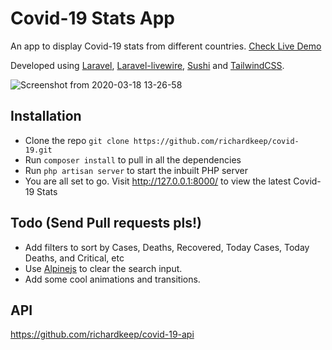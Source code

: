 # Covid-19 Stats App

An app to display Covid-19 stats from different countries. [Check Live Demo](https://richardkeep.dev/)

Developed using [Laravel](https://laravel.com), [Laravel-livewire](https://laravel-livewire.com/), [Sushi](https://github.com/calebporzio/sushi) and [TailwindCSS](https://tailwindcss.com/).

![Screenshot from 2020-03-18 13-26-58](https://user-images.githubusercontent.com/3874381/76951131-3bb5ea80-691c-11ea-88c0-7df225ded2c2.png)

## Installation
- Clone the repo `git clone https://github.com/richardkeep/covid-19.git`
- Run `composer install` to pull in all the dependencies
- Run `php artisan server` to start the inbuilt PHP server
- You are all set to go. Visit http://127.0.0.1:8000/ to view the latest Covid-19 Stats

## Todo (Send Pull requests pls!)
- Add filters to sort by Cases, Deaths, Recovered, Today Cases, Today Deaths, and Critical, etc
- Use [Alpinejs](https://github.com/alpinejs/alpine) to clear the search input.
- Add some cool animations and transitions.

## API
https://github.com/richardkeep/covid-19-api
